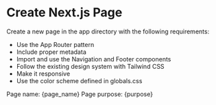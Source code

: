 # Create Next.js Page

Create a new page in the app directory with the following requirements:
- Use the App Router pattern
- Include proper metadata
- Import and use the Navigation and Footer components
- Follow the existing design system with Tailwind CSS
- Make it responsive
- Use the color scheme defined in globals.css

Page name: {page_name}
Page purpose: {purpose}

